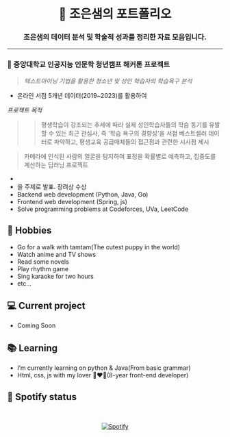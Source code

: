 
<h1 align="center"> 📜 조은샘의 포트폴리오</h1>
<h3 align="center"> 조은샘의 데이터 분석 및 학술적 성과를 정리한 자료 모음입니다. </h3>

---
### 📖 중앙대학교 인공지능 인문학 청년캠프 해커톤 프로젝트

> *텍스트마이닝 기법을 활용한 청소년 및 성인 학습자의 학습욕구 분석*
- 온라인 서점 5개년 데이터(2019~2023)를 활용하여

*프로젝트 목적*
>> 평생학습이 강조되는 추세에 따라 실제 성인학습자들의 학슴 동기를 유발할 수 있는 최근 관심사, 즉 '학습 욕구의 경향성'을 서점 베스트셀러 데이터로 파악하고, 평생교육 공급매체들의 접근점과 관련한 시사점 제시


> 
> 카메라에 인식된 사람의 얼굴을 탐지하여 표정을 확률별로 예측하고, 집중도를 계산하는 딥러닝 프로젝트
- 
- 을 주제로 발표. 장려상 수상
- Backend web development (Python, Java, Go)
- Frontend web development (Spring, js)
- Solve programming problems at Codeforces, UVa, LeetCode

## 📅 Hobbies
- Go for a walk with tamtam(The cutest puppy in the world)
- Watch anime and TV shows
- Read some novels
- Play rhythm game
- Sing karaoke for two hours
- etc...

## 💻 Current project
- Coming Soon

## 📚 Learning
- I’m currently learning on python & Java(From basic grammar)
- Html, css, js with my lover 👩‍❤️‍👨(8-year front-end developer)

## 🎵 Spotify status

&nbsp;<div align="center">
  [![Spotify](https://novatorem.vercel.app/api/spotify?background_color=0d1117&border_color=ffffff)](https://open.spotify.com/track/3qonjOrhFCfTnaaMruHzxW?si=f97b90cfc490406a)
</div>
